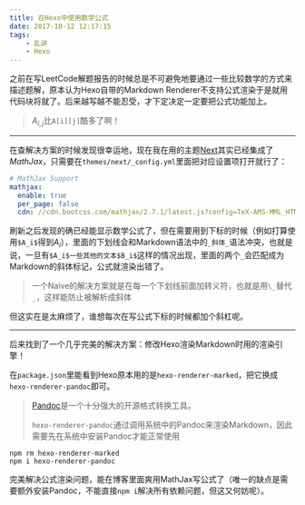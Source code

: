 ```yaml
---
title: 在Hexo中使用数学公式
date: 2017-10-12 12:17:15
tags:
	- 乱讲
	- Hexo
---
```


之前在写LeetCode解题报告的时候总是不可避免地要通过一些比较数学的方式来描述题解，原本认为Hexo自带的Markdown Renderer不支持公式渲染于是就用代码块将就了。后来越写越不能忍受，才下定决定一定要把公式功能加上。

>  $A_{i,j}$比`A[i][j]`酷多了啊！

---

在查解决方案的时候发现很幸运地，现在我在用的主题[Next](theme-next.iissnan.com)其实已经集成了*MathJax*，只需要在`themes/next/_config.yml`里面把对应设置项打开就行了：

```yaml
# MathJax Support
mathjax:
  enable: true
  per_page: false
  cdn: //cdn.bootcss.com/mathjax/2.7.1/latest.js?config=TeX-AMS-MML_HTMLorMML
```

刷新之后发现的确已经能显示数学公式了，但在需要用到下标的时候（例如打算使用`$A_i$`得到$A_i$），里面的下划线会和Markdown语法中的`_斜体_`语法冲突，也就是说，一旦有`$A_i$一些其他的文本$B_i$`这样的情况出现，里面的两个`_`会匹配成为Markdown的斜体标记，公式就渲染出错了。

> 一个Naive的解决方案就是在每一个下划线前面加转义符，也就是用`\_`替代`_`，这样能防止被解析成斜体

但这实在是太麻烦了，谁想每次在写公式下标的时候都加个斜杠呢。

---

后来找到了一个几乎完美的解决方案：修改Hexo渲染Markdown时用的渲染引擎！

在`package.json`里能看到Hexo原本用的是`hexo-renderer-marked`，把它换成`hexo-renderer-pandoc`即可。

> [Pandoc](https://pandoc.org)是一个十分强大的开源格式转换工具。
>
> `hexo-renderer-pandoc`通过调用系统中的Pandoc来渲染Markdown，因此需要先在系统中安装Pandoc才能正常使用

```shell
npm rm hexo-renderer-marked
npm i hexo-renderer-pandoc
```

完美解决公式渲染问题，能在博客里面爽用MathJax写公式了（唯一的缺点是需要额外安装Pandoc，不能直接`npm i`解决所有依赖问题，但这又何妨呢）。



